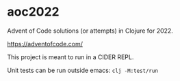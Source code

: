 # aoc2022

Advent of Code solutions (or attempts) in Clojure for 2022.

https://adventofcode.com/

This project is meant to run in a CIDER REPL.

Unit tests can be run outside emacs: `clj -M:test/run`